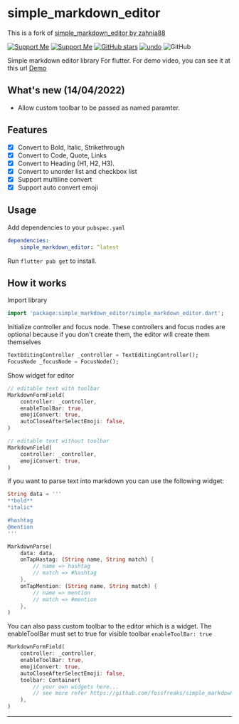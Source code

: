 # simple_markdown_editor

This is a fork of [simple_markdown_editor by zahnia88](https://github.com/zahniar88/simple_markdown_editor)

[![Support Me](https://img.shields.io/badge/Donate-Paypal-blue.svg)](https://paypal.me/zahniaradirahman?locale.x=en_US)
[![Support Me](https://img.shields.io/badge/Donate-Saweria-orange.svg)](https://saweria.co/zahniar88)
[![GitHub stars](https://img.shields.io/github/stars/zahniar88/simple_markdown_editor?color=green)](https://github.com/zahniar88/simple_markdown_editor)
[![undo](https://img.shields.io/pub/v/simple_markdown_editor.svg?color=teal)](https://pub.dev/packages/simple_markdown_editor)
![GitHub](https://img.shields.io/github/license/zahniar88/simple_markdown_editor?color=red)


Simple markdown editor library For flutter. 
For demo video, you can see it at this url [Demo](https://youtu.be/aYBeXXDoNPo)

## What's new (14/04/2022)

* Allow custom toolbar to be passed as named paramter.


## Features
- [x] Convert to Bold, Italic, Strikethrough
- [x] Convert to Code, Quote, Links
- [x] Convert to Heading (H1, H2, H3).
- [x] Convert to unorder list and checkbox list
- [x] Support multiline convert
- [x] Support auto convert emoji

## Usage

Add dependencies to your `pubspec.yaml`

```yaml
dependencies:
    simple_markdown_editor: ^latest
```

Run `flutter pub get` to install.

## How it works

Import library

```dart
import 'package:simple_markdown_editor/simple_markdown_editor.dart';
```

Initialize controller and focus node. These controllers and focus nodes are optional because if you don't create them, the editor will create them themselves

```dart
TextEditingController _controller = TextEditingController();
FocusNode _focusNode = FocusNode();
```

Show widget for editor

```dart
// editable text with toolbar
MarkdownFormField(
    controller: _controller,
    enableToolBar: true,
    emojiConvert: true,
    autoCloseAfterSelectEmoji: false,
)

// editable text without toolbar
MarkdownField(
    controller: _controller,
    emojiConvert: true,
)
```

if you want to parse text into markdown you can use the following widget:

```dart
String data = '''
**bold**
*italic*

#hashtag
@mention
'''

MarkdownParse(
    data: data,
    onTapHastag: (String name, String match) {
        // name => hashtag
        // match => #hashtag
    },
    onTapMention: (String name, String match) {
        // name => mention
        // match => #mention
    },
)
```

You can also pass custom toolbar to the editor which is a widget.
The enableToolBar must set to true for visible toolbar `enableToolBar: true`

```dart
MarkdownFormField(
    controller: _controller,
    enableToolBar: true,
    emojiConvert: true,
    autoCloseAfterSelectEmoji: false,
    toolbar: Container(
        // your own widgets here...
        // see more refer https://github.com/fossfreaks/simple_markdown_editor/blob/main/lib/widgets/markdown_toolbar.dart
    ),
)
```

___
